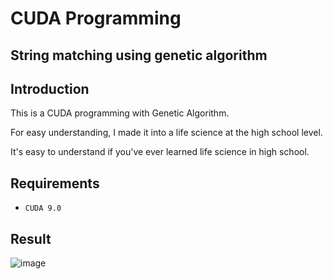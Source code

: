 # CUDA Programming 
## String matching using genetic algorithm


## Introduction
This is a CUDA programming with Genetic Algorithm.

For easy understanding, I made it into a life science at the high school level.

It's easy to understand if you've ever learned life science in high school.

## Requirements

- `CUDA 9.0`

## Result
![image](https://github.com/SmiteFLame/GeneticAlgorithmCUDA/blob/master/data.PNG)
